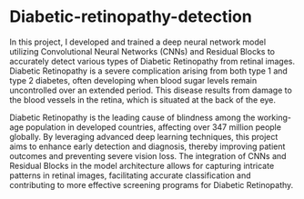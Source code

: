 # Diabetic-retinopathy-detection

In this project, I developed and trained a deep neural network model utilizing Convolutional Neural Networks (CNNs) and Residual Blocks to accurately detect various types of Diabetic Retinopathy from retinal images. Diabetic Retinopathy is a severe complication arising from both type 1 and type 2 diabetes, often developing when blood sugar levels remain uncontrolled over an extended period. This disease results from damage to the blood vessels in the retina, which is situated at the back of the eye.

Diabetic Retinopathy is the leading cause of blindness among the working-age population in developed countries, affecting over 347 million people globally. By leveraging advanced deep learning techniques, this project aims to enhance early detection and diagnosis, thereby improving patient outcomes and preventing severe vision loss. The integration of CNNs and Residual Blocks in the model architecture allows for capturing intricate patterns in retinal images, facilitating accurate classification and contributing to more effective screening programs for Diabetic Retinopathy.
